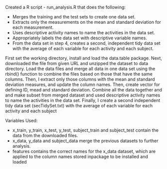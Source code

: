 Created a R script - run_analysis.R that does the following:
* Merges the training and the test sets to create one data set.
* Extracts only the measurements on the mean and standard deviation for each measurement.
* Uses descriptive activity names to name the activities in the data set.
* Appropriately labels the data set with descriptive variable names.
* From the data set in step 4, creates a second, independent tidy data set with the average of each variable for each activity and each subject.

First set the working directory, install and load the data.table package.
Next, downloaded the file from given URL and unzipped the dataset to data directory.
Load the data files and merge all data in one data set using the rbind() function to combine the files based on those that have the same columns.
Then, I extract only those columns with the mean and standard deviation measures, and update the column names.
Then, create vector for defining ID, mead and standard deviation.
Combine all the data together and and make subset from merged dataset and used descriptive activity names to name the activities in the data set.
Finally, I create a second independent tidy data set (secTidySet.txt) with the average of each variable for each activity and each subject


Variables Used:
* x_train, y_train, x_test, y_test, subject_train and subject_test contain the data from the downloaded files.
* x_data, y_data and subject_data merge the previous datasets to further analysis.
* features contains the correct names for the x_data dataset, which are applied to the column names stored inpackage to be installed and loaded
